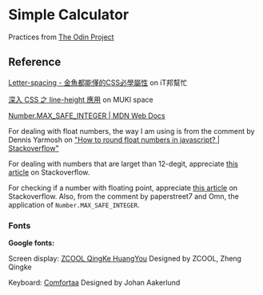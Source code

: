 # Simple Calculator

Practices from [The Odin Project](https://www.theodinproject.com/paths/foundations/courses/foundations/lessons/calculator)

## Reference

[Letter-spacing - 金魚都能懂的CSS必學屬性](https://ithelp.ithome.com.tw/articles/10244794) on iT邦幫忙

[深入 CSS 之 line-height 應用](https://muki.tw/tech/css-line-height/) on MUKI space

[Number.MAX_SAFE_INTEGER | MDN Web Docs](https://developer.mozilla.org/en-US/docs/Web/JavaScript/Reference/Global_Objects/Number/MAX_SAFE_INTEGER)

For dealing with float numbers, the way I am using is from the comment by Dennis Yarmosh on ["How to round float numbers in javascript? | Stackoverflow"](https://stackoverflow.com/questions/9453421/how-to-round-float-numbers-in-javascript)

For dealing with numbers that are larget than 12-degit, appreciate [this article](https://stackoverflow.com/questions/11124451/how-can-i-convert-numbers-into-scientific-notation/11124522) on Stackoverflow.

For checking if a number with floating point, appreciate [this article](https://stackoverflow.com/questions/3885817/how-do-i-check-that-a-number-is-float-or-integer/20779354#20779354) on Stackoverflow. Also, from the comment by paperstreet7 and Omn, the application of `Number.MAX_SAFE_INTEGER`.

### Fonts

**Google fonts:**

Screen display: [ZCOOL QingKe HuangYou](https://fonts.google.com/share?selection.family=Comfortaa%7CZCOOL%20QingKe%20HuangYou)  Designed by ZCOOL, Zheng Qingke

Keyboard: [Comfortaa](https://fonts.google.com/share?selection.family=Comfortaa%7CZCOOL%20QingKe%20HuangYou) Designed by Johan Aakerlund 